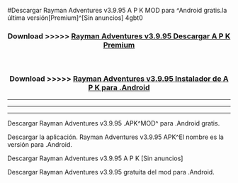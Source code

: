 #Descargar Rayman Adventures v3.9.95 A P K MOD para ^Android gratis.la última versión[Premium]^[Sin anuncios] 4gbt0



<div align="center">
<h3>Download >>>>> <a href="https://es-web.web.app/?es= Rayman Adventures v3.9.95">Rayman Adventures v3.9.95 Descargar A P K Premium</a></h3><br>

<h3>Download >>>>> <a href="https://es-web.web.app/?es= Rayman Adventures v3.9.95">Rayman Adventures v3.9.95 Instalador de A P K para .Android</a></h3>
</div>


----------------------------------------------------------

----------------------------------------------------------

----------------------------------------------------------

Descargar Rayman Adventures v3.9.95 .APK^MOD^ para .Android gratis.

Descargar la aplicación. Rayman Adventures v3.9.95 APK^El nombre es la versión para .Android.

Descargar Rayman Adventures v3.9.95 A P K [Sin anuncios]

Descargar Rayman Adventures v3.9.95 gratuita del mod para .Android.